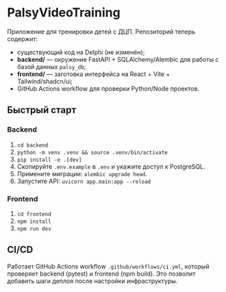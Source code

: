 # PalsyVideoTraining

Приложение для тренировки детей с ДЦП. Репозиторий теперь содержит:

- существующий код на Delphi (не изменён);
- **backend/** — окружение FastAPI + SQLAlchemy/Alembic для работы с базой данных `palsy_db`;
- **frontend/** — заготовка интерфейса на React + Vite + Tailwind/shadcn/ui;
- GitHub Actions workflow для проверки Python/Node проектов.

## Быстрый старт

### Backend
1. `cd backend`
2. `python -m venv .venv && source .venv/bin/activate`
3. `pip install -e .[dev]`
4. Скопируйте `.env.example` в `.env` и укажите доступ к PostgreSQL.
5. Примените миграции: `alembic upgrade head`.
6. Запустите API: `uvicorn app.main:app --reload`

### Frontend
1. `cd frontend`
2. `npm install`
3. `npm run dev`

## CI/CD
Работает GitHub Actions workflow `.github/workflows/ci.yml`, который проверяет backend (pytest) и frontend (npm build). Это позволит добавить шаги деплоя после настройки инфраструктуры.
